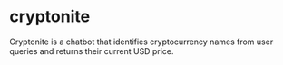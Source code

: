 # cryptonite
Cryptonite is a chatbot that identifies cryptocurrency names from user queries and returns their current USD price.
